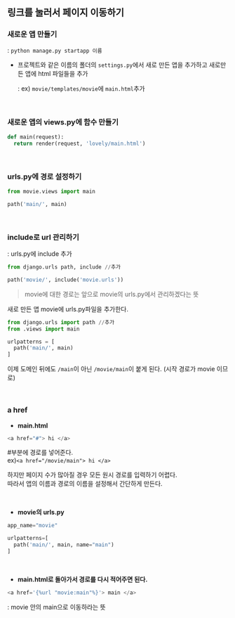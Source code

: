 ## 링크를 눌러서 페이지 이동하기
### 새로운 앱 만들기
: `python manage.py startapp 이름`

- 프로젝트와 같은 이름의 폴더의 `settings.py`에서 새로 만든 앱을 추가하고 새로만든 앱에 html 파일들을 추가  
  
  : ex) `movie/templates/movie`에 `main.html`추가  
  
<br>

### 새로운 앱의 views.py에 함수 만들기
```python
def main(request):
  return render(request, 'lovely/main.html')
```

<br>

### urls.py에 경로 설정하기
```python
from movie.views import main

path('main/', main)
```
<br>

### **include**로 url 관리하기
: urls.py에 include 추가
```python
from django.urls path, include //추가

path('movie/', include('movie.urls'))
```
>movie에 대한 경로는 앞으로 movie의 urls.py에서 관리하겠다는 뜻

새로 만든 앱 movie에 urls.py파일을 추가한다.
```python
from django.urls import path //추가
from .views import main

urlpatterns = [
  path('main/', main)
]
```
이제 도메인 뒤에도 `/main`이 아닌 `/movie/main`이 붙게 된다. (시작 경로가 movie 이므로)


<br>

### a href
- **main.html** 
```python
<a href="#"> hi </a>
```
#부분에 경로를 넣어준다.  
ex)`<a href="/movie/main"> hi </a>`  

하지만 페이지 수가 많아질 경우 모든 원시 경로를 입력하기 어렵다.  
따라서 앱의 이름과 경로의 이름을 설정해서 간단하게 만든다.

<br>

- **movie의 urls.py**
```python
app_name="movie"

urlpatterns=[
  path('main/', main, name="main")
]
```

<br>

- **main.html로 돌아가서 경로를 다시 적어주면 된다.**
```python
<a href='{%url "movie:main"%}'> main </a>
```
: movie 안의 main으로 이동하라는 뜻












